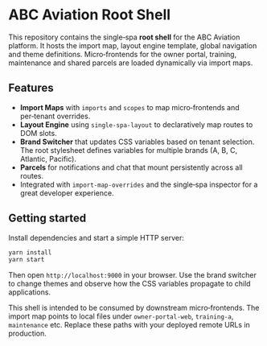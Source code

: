 # ABC Aviation Root Shell

This repository contains the single‑spa **root shell** for the ABC Aviation platform.  It hosts the import map, layout engine template, global navigation and theme definitions.  Micro‑frontends for the owner portal, training, maintenance and shared parcels are loaded dynamically via import maps.

## Features

* **Import Maps** with `imports` and `scopes` to map micro‑frontends and per‑tenant overrides.
* **Layout Engine** using `single-spa-layout` to declaratively map routes to DOM slots.
* **Brand Switcher** that updates CSS variables based on tenant selection.  The root stylesheet defines variables for multiple brands (A, B, C, Atlantic, Pacific).
* **Parcels** for notifications and chat that mount persistently across all routes.
* Integrated with `import-map-overrides` and the single‑spa inspector for a great developer experience.

## Getting started

Install dependencies and start a simple HTTP server:

```bash
yarn install
yarn start
```

Then open `http://localhost:9000` in your browser.  Use the brand switcher to change themes and observe how the CSS variables propagate to child applications.

This shell is intended to be consumed by downstream micro‑frontends.  The import map points to local files under `owner-portal-web`, `training-a`, `maintenance` etc.  Replace these paths with your deployed remote URLs in production.